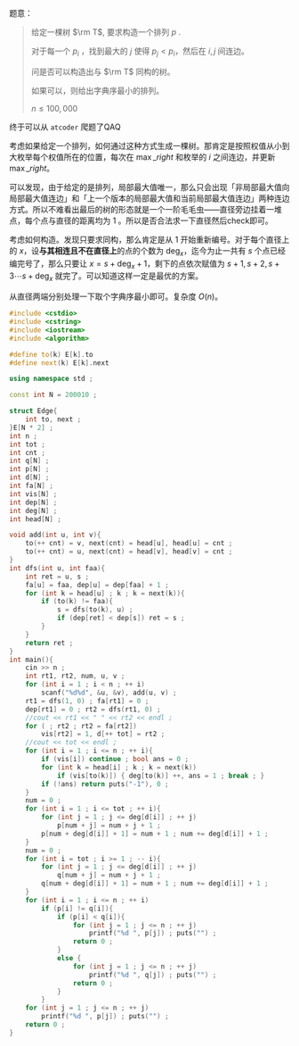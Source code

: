 题意：

> 给定一棵树 $\rm T$, 要求构造一个排列 $p$ .
>
> 对于每一个 $p_i$ ，找到最大的 $j$ 使得 $p_j<p_i$，然后在 $i,j$ 间连边。
>
> 问是否可以构造出与 $\rm T$ 同构的树。
>
> 如果可以，则给出字典序最小的排列。
>
> $n\leq 100,000$

终于可以从 `atcoder` 爬题了QAQ

考虑如果给定一个排列，如何通过这种方式生成一棵树。那肯定是按照权值从小到大枚举每个权值所在的位置，每次在 $\max\_right$ 和枚举的 $i$ 之间连边，并更新 $\max\_right$。

可以发现，由于给定的是排列，局部最大值唯一，那么只会出现「非局部最大值向局部最大值连边」和「上一个版本的局部最大值和当前局部最大值连边」两种连边方式。所以不难看出最后的树的形态就是一个一阶毛毛虫——直径旁边挂着一堆点，每个点与直径的距离均为 $1$ 。所以是否合法求一下直径然后check即可。

考虑如何构造。发现只要求同构，那么肯定是从 $1$ 开始重新编号。对于每个直径上的 $x$，设**与其相连且不在直径上**的点的个数为 $\deg_x$，迄今为止一共有 $s$ 个点已经编完号了，那么只要让 $x=s+\deg_x+1$，剩下的点依次赋值为 $s+1,s+2,s+3\cdots s+\deg_x$ 就完了。可以知道这样一定是最优的方案。

从直径两端分别处理一下取个字典序最小即可。复杂度 $O(n)$。

```cpp
#include <cstdio>
#include <cstring>
#include <iostream>
#include <algorithm>

#define to(k) E[k].to
#define next(k) E[k].next

using namespace std ;

const int N = 200010 ;

struct Edge{
    int to, next ;
}E[N * 2] ;
int n ;
int tot ;
int cnt ;
int q[N] ;
int p[N] ;
int d[N] ;
int fa[N] ;
int vis[N] ;
int dep[N] ;
int deg[N] ;
int head[N] ;

void add(int u, int v){
    to(++ cnt) = v, next(cnt) = head[u], head[u] = cnt ;
    to(++ cnt) = u, next(cnt) = head[v], head[v] = cnt ;
}
int dfs(int u, int faa){
    int ret = u, s ;
    fa[u] = faa, dep[u] = dep[faa] + 1 ;
    for (int k = head[u] ; k ; k = next(k)){
        if (to(k) != faa){
            s = dfs(to(k), u) ;
            if (dep[ret] < dep[s]) ret = s ;
        }
    }
    return ret ;
}
int main(){
    cin >> n ;
    int rt1, rt2, num, u, v ;
    for (int i = 1 ; i < n ; ++ i)
        scanf("%d%d", &u, &v), add(u, v) ;
    rt1 = dfs(1, 0) ; fa[rt1] = 0 ;
    dep[rt1] = 0 ; rt2 = dfs(rt1, 0) ;
    //cout << rt1 << " " << rt2 << endl ;
    for ( ; rt2 ; rt2 = fa[rt2])
        vis[rt2] = 1, d[++ tot] = rt2 ;
    //cout << tot << endl ;
    for (int i = 1 ; i <= n ; ++ i){
        if (vis[i]) continue ; bool ans = 0 ;
        for (int k = head[i] ; k ; k = next(k))
            if (vis[to(k)]) { deg[to(k)] ++, ans = 1 ; break ; }
        if (!ans) return puts("-1"), 0 ;
    }
    num = 0 ;
    for (int i = 1 ; i <= tot ; ++ i){
        for (int j = 1 ; j <= deg[d[i]] ; ++ j)
            p[num + j] = num + j + 1 ;
        p[num + deg[d[i]] + 1] = num + 1 ; num += deg[d[i]] + 1 ;
    }
    num = 0 ;
    for (int i = tot ; i >= 1 ; -- i){
        for (int j = 1 ; j <= deg[d[i]] ; ++ j)
            q[num + j] = num + j + 1 ;
        q[num + deg[d[i]] + 1] = num + 1 ; num += deg[d[i]] + 1 ;
    }
    for (int i = 1 ; i <= n ; ++ i)
        if (p[i] != q[i]){
            if (p[i] < q[i]){
                for (int j = 1 ; j <= n ; ++ j)
                    printf("%d ", p[j]) ; puts("") ;
                return 0 ;
            }
            else {
                for (int j = 1 ; j <= n ; ++ j)
                    printf("%d ", q[j]) ; puts("") ;
                return 0 ;
            }
        }
    for (int j = 1 ; j <= n ; ++ j)
        printf("%d ", p[j]) ; puts("") ;
    return 0 ; 
}

```